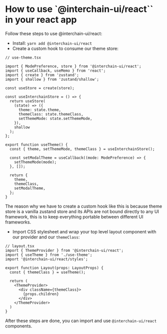 # How to use `@interchain-ui/react`` in your react app

Follow these steps to use @interchain-ui/react:

- Install: `yarn add @interchain-ui/react`
- Create a custom hook to consume our theme store:

```TS
// use-theme.tsx

import { ModePreference, store } from '@interchain-ui/react';
import { useCallback, useMemo } from 'react';
import { create } from 'zustand';
import { shallow } from 'zustand/shallow';

const useStore = create(store);

const useInterchainStore = () => {
  return useStore(
    (state) => ({
      theme: state.theme,
      themeClass: state.themeClass,
      setThemeMode: state.setThemeMode,
    }),
    shallow
  );
};

export function useTheme() {
  const { theme, setThemeMode, themeClass } = useInterchainStore();

  const setModalTheme = useCallback((mode: ModePreference) => {
    setThemeMode(mode);
  }, []);

  return {
    theme,
    themeClass,
    setModalTheme,
  };
}
```

The reason why we have to create a custom hook like this is because theme store is a vanilla zustand store and its APIs are not bound directly to any UI framework, this is to keep everything portable between different UI frameworks.

- Import CSS stylesheet and wrap your top level layout component with our provider and our `themeClass`:

```TSX
// layout.tsx
import { ThemeProvider } from '@interchain-ui/react';
import { useTheme } from './use-theme';
import '@interchain-ui/react/styles';

export function Layout(props: LayoutProps) {
  const { themeClass } = useTheme();

  return (
    <ThemeProvider>
      <div className={themeClass}>
        {props.children}
      </div>
    </ThemeProvider>
  )
}
```

After these steps are done, you can import and use `@interchain-ui/react` components.
